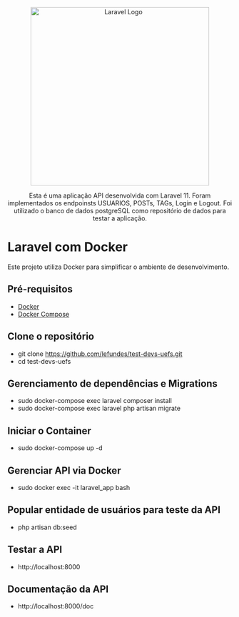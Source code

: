 <p align="center"><a href="https://laravel.com" target="_blank"><img src="https://raw.githubusercontent.com/laravel/art/master/logo-lockup/5%20SVG/2%20CMYK/1%20Full%20Color/laravel-logolockup-cmyk-red.svg" width="400" alt="Laravel Logo"></a></p>

<p align="center">
Esta é uma aplicação API desenvolvida com Laravel 11. Foram implementados os endpoinsts USUARIOS, POSTs, TAGs, Login e Logout. Foi utilizado o banco de dados postgreSQL como repositório de dados para testar a aplicação.
</p>

# Laravel com Docker

Este projeto utiliza Docker para simplificar o ambiente de desenvolvimento.

## Pré-requisitos
- [Docker](https://www.docker.com/)
- [Docker Compose](https://docs.docker.com/compose/)

## Clone o repositório
- git clone https://github.com/lefundes/test-devs-uefs.git
- cd test-devs-uefs

## Gerenciamento de dependências e Migrations
- sudo docker-compose exec laravel composer install
- sudo docker-compose exec laravel php artisan migrate

## Iniciar o Container
- sudo docker-compose up -d

## Gerenciar API via Docker
- sudo docker exec -it laravel_app bash

## Popular entidade de usuários para teste da API
- php artisan db:seed

## Testar a API
- http://localhost:8000
## Documentação da API
- http://localhost:8000/doc


